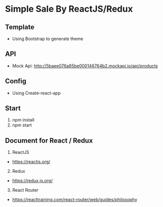 # Simple Sale By ReactJS/Redux

## Template
* Using Bootstrap to generate theme

## API
* Mock Api: http://5baee076a65be000146764b2.mockapi.io/api/products

## Config
* Using Create-react-app

## Start
1. npm install
2. npm start

## Document for React / Redux
1. ReactJS
* https://reactjs.org/
2. Redux
* https://redux.js.org/
3. React Router
* https://reacttraining.com/react-router/web/guides/philosophy

